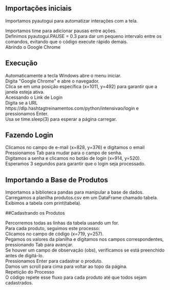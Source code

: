 ## Importações iniciais
Importamos pyautogui para automatizar interações com a tela.

<div>Importamos time para adicionar pausas entre ações.
<div>Definimos pyautogui.PAUSE = 0.3 para dar um pequeno intervalo entre os comandos, evitando que o código execute rápido demais.
<div>Abrindo o Google Chrome
</div>
  
## Execução
<div>Automaticamente a tecla Windows abre o menu iniciar.
<div>Digita "Google Chrome" e abre o navegador.
<div>Clica se em uma posição específica (x=1011, y=492) para garantir que a janela esteja ativa.
<div>Acessando o Link de Login
<div>Digita se a URL https://dlp.hashtagtreinamentos.com/python/intensivao/login e pressionamos Enter.
<div>Usa se time.sleep(3) para esperar a página carregar.
</div>
  
## Fazendo Login
<div>Clicamos no campo de e-mail (x=828, y=376) e digitamos o email
<div>Pressionamos Tab para mudar para o campo de senha.
<div>Digitamos a senha e clicamos no botão de login (x=914, y=520).
<div>Esperamos 3 segundos para garantir que o login seja processado.
</div>


## Importando a Base de Produtos
<div>Importamos a biblioteca pandas para manipular a base de dados.
<div>Carregamos a planilha produtos.csv em um DataFrame chamado tabela.
<div>Exibimos a tabela com print(tabela).
</div>
  
##Cadastrando os Produtos
<div>Percorremos todas as linhas da tabela usando um for.
<div>Para cada produto, seguimos este processo:
<div>Clicamos no campo de código (x=719, y=257).
<div>Pegamos os valores da planilha e digitamos nos campos correspondentes, pressionando Tab para avançar.
<div>Se houver um campo de observação (obs), verificamos se está preenchido antes de digitá-lo.
<div>Pressionamos Enter para cadastrar o produto.
<div>Damos um scroll para cima para voltar ao topo da página.
<div>Repetição do Processo

<div>O código repete esse fluxo para cada produto até que todos sejam cadastrados.
